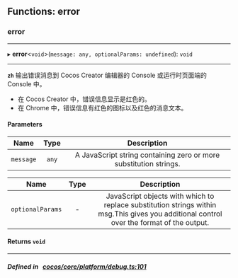 ## Functions: error

### error


___
▸ **error**<`void`\>(`message: any, optionalParams: undefined`): `void`
___



**`zh`** 
输出错误消息到 Cocos Creator 编辑器的 Console 或运行时页面端的 Console 中。<br/>
- 在 Cocos Creator 中，错误信息显示是红色的。<br/>
- 在 Chrome 中，错误信息有红色的图标以及红色的消息文本。<br/>



#### Parameters

| Name | Type | Description |
| :------: | :------: | :------: |
| `message` | `any` | A JavaScript string containing zero or more substitution strings.  |

| Name | Type | Description |
| :------: | :------: | :------: |
| `optionalParams` | - | JavaScript objects with which to replace substitution strings within msg.This gives you additional control over the format of the output.  |


#### Returns `void` 
___


##### Defined in &nbsp;   [cocos/core/platform/debug.ts:101](https://github.com/cocos-creator/engine/blob/c7bf6b8a9/cocos/core/platform/debug.ts#L101)&nbsp;
